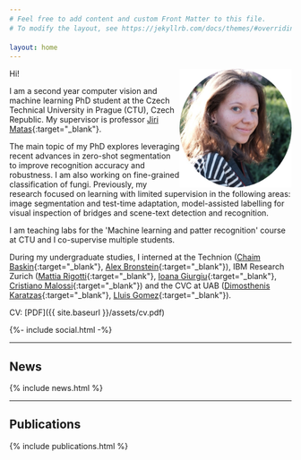 ```yaml
---
# Feel free to add content and custom Front Matter to this file.
# To modify the layout, see https://jekyllrb.com/docs/themes/#overriding-theme-defaults

layout: home
---
```


Hi!
<img src="assets/profile_pic.jpg" width="200" style="float: right;" />
<!-- ![profile photo]({{ site.baseurl }}/doc/current.jpeg =100x;") -->

I am a second year computer vision and machine learning PhD student at the Czech Technical University in Prague (CTU), Czech Republic. My supervisor is professor [Jiri Matas](https://scholar.google.com/citations?user=EJCNY6QAAAAJ&hl=en){:target="_blank"}.

The main topic of my PhD  explores leveraging recent advances in zero-shot segmentation to improve recognition accuracy and robustness. I am also working on fine-grained classification of fungi.
Previously, my research focused on learning with limited supervision in the following areas: image segmentation and test-time adaptation, model-assisted labelling for visual inspection of bridges and scene-text detection and recognition.

I am teaching labs for the 'Machine learning and patter recognition' course at CTU and I co-supervise multiple students.

During my undergraduate studies, I interned at 
the Technion ([Chaim Baskin](https://scholar.google.co.il/citations?user=lfWCxJYAAAAJ&hl=en){:target="_blank"}, [Alex Bronstein](https://scholar.google.co.il/citations?user=lafKN0sAAAAJ&hl=en){:target="_blank"}), 
IBM Research Zurich ([Mattia Rigotti](https://scholar.google.co.il/citations?hl=en&user=TmHt7CwAAAAJ&view_op=list_works&sortby=pubdate){:target="_blank"}, [Ioana Giurgiu](https://scholar.google.co.il/citations?hl=en&user=2NI-034AAAAJ){:target="_blank"}, [Cristiano Malossi](https://scholar.google.co.il/citations?hl=en&user=OSEugosAAAAJ){:target="_blank"}) 
and the CVC at UAB ([Dimosthenis Karatzas](https://scholar.google.co.il/citations?user=xASEtrUAAAAJ&hl=en){:target="_blank"}, [Lluis Gomez](https://scholar.google.co.il/citations?user=U5DQ99QAAAAJ&hl=en){:target="_blank"}).


CV: [PDF]({{ site.baseurl }}/assets/cv.pdf)

<div class="social-links">
    {%- include social.html -%}
</div>

<!-- <div class="social-links">
    {%- include social.html -%}
</div> -->

***

## News

{% include news.html %}

***

## Publications

{% include publications.html %}
